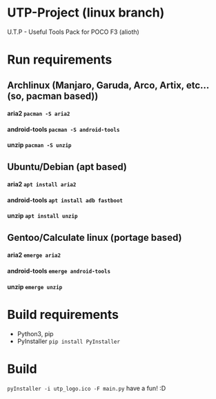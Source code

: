 # UTP-Project (linux branch)
U.T.P - Useful Tools Pack for POCO F3 (alioth)
# Run requirements
## Archlinux (Manjaro, Garuda, Arco, Artix, etc... (so, pacman based))
#### aria2 `pacman -S aria2`
#### android-tools `pacman -S android-tools`
#### unzip `pacman -S unzip`
## Ubuntu/Debian (apt based)
#### aria2 `apt install aria2`
#### android-tools `apt install adb fastboot`
#### unzip `apt install unzip`
## Gentoo/Calculate linux (portage based)
#### aria2 `emerge aria2`
#### android-tools `emerge android-tools`
#### unzip `emerge unzip`
# Build requirements
- Python3, pip
- PyInstaller `pip install PyInstaller`
# Build
`pyInstaller -i utp_logo.ico -F main.py`
have a fun! :D
